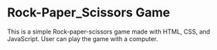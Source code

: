 # Rock-Paper_Scissors Game 

This is a simple Rock-paper-scissors game made with HTML, CSS, and JavaScript. User can play the game with a computer.
